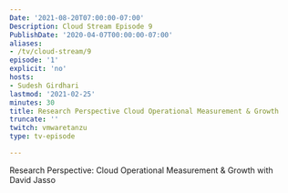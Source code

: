 ```yaml
---
Date: '2021-08-20T07:00:00-07:00'
Description: Cloud Stream Episode 9
PublishDate: '2020-04-07T00:00:00-07:00'
aliases:
- /tv/cloud-stream/9
episode: '1'
explicit: 'no'
hosts:
- Sudesh Girdhari
lastmod: '2021-02-25'
minutes: 30
title: Research Perspective Cloud Operational Measurement & Growth
truncate: ''
twitch: vmwaretanzu
type: tv-episode

---
```


Research Perspective: Cloud Operational Measurement & Growth with David Jasso